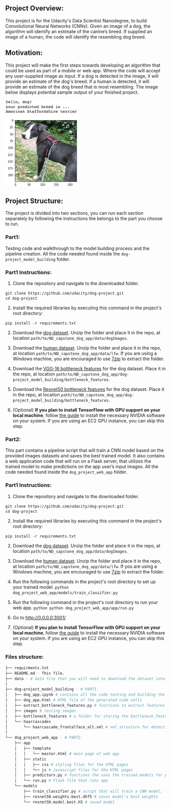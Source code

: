 ## Project Overview:

This project is for the Udacity's Data Scientist Nanodegree, to build Convolutional Neural Networks (CNNs). Given an image of a dog, the algorithm will identify an estimate of the canine’s breed. If supplied an image of a human, the code will identify the resembling dog breed.

## Motivation:

This project will make the first steps towards developing an algorithm that could be used as part of a mobile or web app. Where the code will accept any user-supplied image as input. If a dog is detected in the image, it will provide an estimate of the dog's breed. If a human is detected, it will provide an estimate of the dog breed that is most resembling. The image below displays potential sample output of your finished project.

[image1]: ./dog-project_model_building/images/sample_dog_output.png "Sample Output"

![Sample Output][image1]

## Project Structure:

The project is divided into two sections, you can run each section separately by following the instructions the belongs to the part you choose to run.

### Part1:

Testing code and walkthrough to the model building process and the pipeline creation.
All the code needed found inside the `dog-project_model_building` folder.

### Part1 Instructions:

1. Clone the repository and navigate to the downloaded folder.

```
git clone https://github.com/udacity/dog-project.git
cd dog-project
```

2. Install the required libraries by executing this command in the project's root directory:

```
pip install -r requirements.txt
```

2. Download the [dog dataset](https://s3-us-west-1.amazonaws.com/udacity-aind/dog-project/dogImages.zip). Unzip the folder and place it in the repo, at location `path/to/ND_capstone_dog_app/data/dogImages`.

3. Download the [human dataset](https://s3-us-west-1.amazonaws.com/udacity-aind/dog-project/lfw.zip). Unzip the folder and place it in the repo, at location `path/to/ND_capstone_dog_app/data/lfw`. If you are using a Windows machine, you are encouraged to use [7zip](http://www.7-zip.org/) to extract the folder.

4. Download the [VGG-16 bottleneck features](https://s3-us-west-1.amazonaws.com/udacity-aind/dog-project/DogVGG16Data.npz) for the dog dataset. Place it in the repo, at location `path/to/ND_capstone_dog_app/dog-project_model_building/bottleneck_features`.

5. Download the [Resnet50 bottleneck features](https://s3-us-west-1.amazonaws.com/udacity-aind/dog-project/DogResnet50Data.npz) for the dog dataset. Place it in the repo, at location `path/to/ND_capstone_dog_app/dog-project_model_building/bottleneck_features`.

6. (Optional) **If you plan to install TensorFlow with GPU support on your local machine**, follow [the guide](https://www.tensorflow.org/install/) to install the necessary NVIDIA software on your system. If you are using an EC2 GPU instance, you can skip this step.

### Part2:

This part contains a pipeline script that will train a CNN model based on the provided images datasets and saves the best trained model.
It also contains a web application code that will run on a Flask server, that utilizes the trained model to make predictions on the app user’s input images.
All the code needed found inside the `dog_project_web_app` folder.

### Part1 Instructions:

1. Clone the repository and navigate to the downloaded folder.

```
git clone https://github.com/udacity/dog-project.git
cd dog-project
```

2. Install the required libraries by executing this command in the project's root directory:

```
pip install -r requirements.txt
```

2. Download the [dog dataset](https://s3-us-west-1.amazonaws.com/udacity-aind/dog-project/dogImages.zip). Unzip the folder and place it in the repo, at location `path/to/ND_capstone_dog_app/data/dogImages`.

3. Download the [human dataset](https://s3-us-west-1.amazonaws.com/udacity-aind/dog-project/lfw.zip). Unzip the folder and place it in the repo, at location `path/to/ND_capstone_dog_app/data/lfw`. If you are using a Windows machine, you are encouraged to use [7zip](http://www.7-zip.org/) to extract the folder.

4. Run the following commands in the project's root directory to set up your trained model.
   `python dog_project_web_app/models/train_classifier.py`

5. Run the following command in the project's root directory to run your web app.
   `python python dog_project_web_app/app/run.py`

6. Go to http://0.0.0.0:3001/

7. (Optional) **If you plan to install TensorFlow with GPU support on your local machine**, follow [the guide](https://www.tensorflow.org/install/) to install the necessary NVIDIA software on your system. If you are using an EC2 GPU instance, you can skip this step.

### Files structure:

```bash
├── requirments.txt
├── README.md - This file.
├── data - # data file that you will need to download the dataset into.
│
├── dog-project_model_building - # PART1.
│   ├── dog_app.ipynb # contains all the code testing and building the models
│   ├── dog_app.html # HTML file of the generated code cells
│   ├── extract_bottleneck_features.py # functions to extract features from pre-trained models
│   ├── images # testing images
│   ├── bottleneck_features # a folder for storing the bottleneck_features of a pre-trained models that will be used to build the dog breed classifier model
│   └── haarcascades
│       └── haarcascade_frontalface_alt.xml # xml structure for detecting human features that will be used with cv2 library
│
└── dog_project_web_app - # PART2.
    ├── app
    │   ├── template
    │   │   └── master.html # main page of web app
    │   ├── static
    │   │   ├── css # styling files for the HTML pages
    │   │   └── js # Javascript files for the HTML pages
    │   ├── predictors.py # functions the uses the trained models for predictions
    │   └── run.py # Flask file that runs app
    └── models
        ├── train_classifier.py # script that will train a CNN model, test its accuracy, and save the model inside the folder
        ├── resnet50.weights.best.dhf5 # saves model's best weights
        └── resnet50.model.best.h5 # saved model
```
